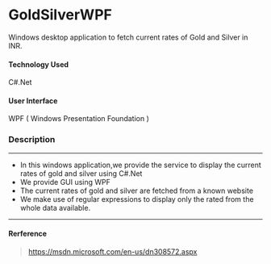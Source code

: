# GoldSilverWPF

Windows desktop application to fetch current rates of Gold and Silver in INR.

#### Technology Used
C#.Net

#### User Interface
WPF ( Windows Presentation Foundation )

### Description
- - - - 
* In this windows application,we provide the service to display the current rates of gold and silver using C#.Net
* We provide GUI using WPF
* The current rates of gold and silver are fetched from a known website
* We make use of regular expressions to display only the rated from the whole data available.
- - - -
#### Rerference
>https://msdn.microsoft.com/en-us/dn308572.aspx
